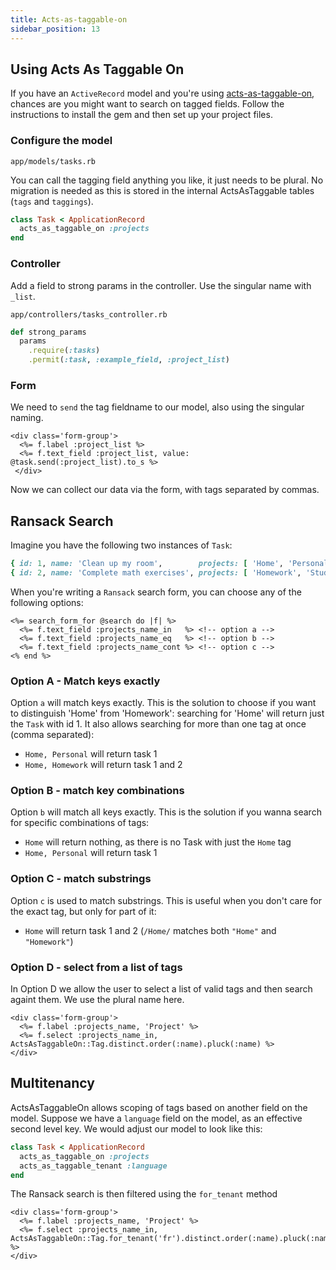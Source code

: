 ```yaml
---
title: Acts-as-taggable-on
sidebar_position: 13
---
```


## Using Acts As Taggable On

If you have an `ActiveRecord` model and you're using [acts-as-taggable-on](https://github.com/mbleigh/acts-as-taggable-on),
chances are you might want to search on tagged fields. Follow the instructions to install the gem and then set up your project files.

### Configure the model

`app/models/tasks.rb`

You can call the tagging field anything you like, it just needs to be plural. No migration is needed as this is stored in the internal ActsAsTaggable tables (`tags` and `taggings`).

```rb
class Task < ApplicationRecord
  acts_as_taggable_on :projects
end
```

### Controller

Add a field to strong params in the controller. Use the singular name with `_list`.

`app/controllers/tasks_controller.rb`

```rb
def strong_params
  params
    .require(:tasks)
    .permit(:task, :example_field, :project_list)
```

### Form

We need to `send` the tag fieldname to our model, also using the singular naming.

```
<div class='form-group'>
  <%= f.label :project_list %>
  <%= f.text_field :project_list, value: @task.send(:project_list).to_s %>
 </div>
```

Now we can collect our data via the form, with tags separated by commas.

## Ransack Search

Imagine you have the following two instances of `Task`:

```rb
{ id: 1, name: 'Clean up my room',        projects: [ 'Home', 'Personal' ] }
{ id: 2, name: 'Complete math exercises', projects: [ 'Homework', 'Study' ] }
```

When you're writing a `Ransack` search form, you can choose any of the following options:

```erb
<%= search_form_for @search do |f| %>
  <%= f.text_field :projects_name_in   %> <!-- option a -->
  <%= f.text_field :projects_name_eq   %> <!-- option b -->
  <%= f.text_field :projects_name_cont %> <!-- option c -->
<% end %>
```

### Option A - Match keys exactly

Option `a` will match keys exactly. This is the solution to choose if you want to distinguish 'Home' from 'Homework': searching for 'Home' will return just the `Task` with id 1. It also allows searching for more than one tag at once (comma separated):
- `Home, Personal` will return task 1
- `Home, Homework` will return task 1 and 2

### Option B - match key combinations

Option `b` will match all keys exactly. This is the solution if you wanna search for specific combinations of tags:
- `Home` will return nothing, as there is no Task with just the `Home` tag
- `Home, Personal` will return task 1

### Option C - match substrings

Option `c` is used to match substrings. This is useful when you don't care for the exact tag, but only for part of it:
- `Home` will return task 1 and 2 (`/Home/` matches both `"Home"` and `"Homework"`)

### Option D - select from a list of tags

In Option D we allow the user to select a list of valid tags and then search againt them. We use the plural name here.

```erb
<div class='form-group'>
  <%= f.label :projects_name, 'Project' %>
  <%= f.select :projects_name_in, ActsAsTaggableOn::Tag.distinct.order(:name).pluck(:name) %>
</div>
```

## Multitenancy 

ActsAsTaggableOn allows scoping of tags based on another field on the model. Suppose we have a `language` field on the model, as an effective second level key. We would adjust our model to look like this:

```rb
class Task < ApplicationRecord
  acts_as_taggable_on :projects
  acts_as_taggable_tenant :language
end
```

The Ransack search is then filtered using the `for_tenant` method

```
<div class='form-group'>
  <%= f.label :projects_name, 'Project' %>
  <%= f.select :projects_name_in, ActsAsTaggableOn::Tag.for_tenant('fr').distinct.order(:name).pluck(:name) %>
</div>
      
